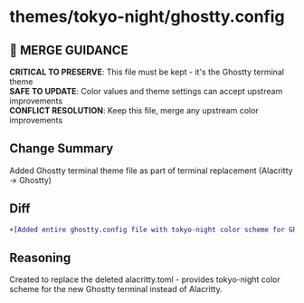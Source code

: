 # themes/tokyo-night/ghostty.config

## 🚨 MERGE GUIDANCE
**CRITICAL TO PRESERVE**: This file must be kept - it's the Ghostty terminal theme  
**SAFE TO UPDATE**: Color values and theme settings can accept upstream improvements  
**CONFLICT RESOLUTION**: Keep this file, merge any upstream color improvements

## Change Summary
Added Ghostty terminal theme file as part of terminal replacement (Alacritty → Ghostty)

## Diff
```diff
+[Added entire ghostty.config file with tokyo-night color scheme for Ghostty terminal]
```

## Reasoning
Created to replace the deleted alacritty.toml - provides tokyo-night color scheme for the new Ghostty terminal instead of Alacritty.
